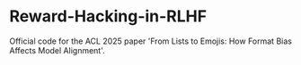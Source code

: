 # Reward-Hacking-in-RLHF
Official code for the ACL 2025 paper 'From Lists to Emojis: How Format Bias Affects Model Alignment'.

